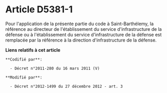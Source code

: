 # Article D5381-1

Pour l'application de la présente partie du code à Saint-Barthélemy, la référence au         directeur de l'établissement du
service d'infrastructure de la défense ou à l'établissement du service d'infrastructure de la défense est remplacée par la
référence à la direction d'infrastructure de la défense.

**Liens relatifs à cet article**

	**Codifié par**:

	  - Décret n°2011-280 du 16 mars 2011 (V)

	**Modifié par**:

	  - Décret n°2012-1499 du 27 décembre 2012 - art. 3
